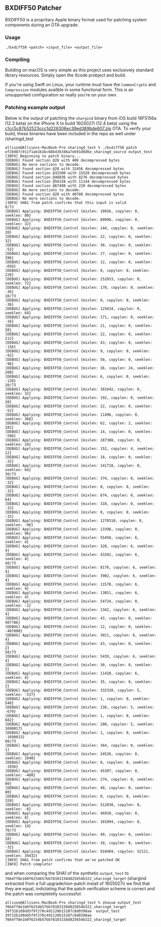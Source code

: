 ## BXDIFF50 Patcher

BXDIFF50 is a propritary Apple binary format used for patching system components during an OTA upgrade.

### Usage

`./bxdiff50 <patch> <input_file> <output_file>`

### Compiling

Building on macOS is very simple as this project uses exclusively standard library resources. Simply open the Xcode probject and build. 

If you're using Swift on Linux, your runtime must have the `CommonCrypto` and `Compression` modules availble in some functional form. This is an unsupported configuration so really you're on your own.

### Patching example output

Below is the output of patching the `shargind` binary from iOS build 16F5156a (12.3 beta) on the iPhone X to build 16G5027i (12.4 beta) using the [c1cc5c87b52523ccc1d226306ec39ed389bde607.zip](https://ipsw.me/api/ios/v4/ota/download/iPhone10,6/16G5027i?prerequisite=16F5156a) OTA. To verify your build, these binaries have been included in the repo as well under /sharingd_test

```
allison@Allisons-MacBook-Pro sharingd_test % ./bxdiff50 patch ef28d87c911f1ab1b1bc68b436346a7eb91d8d6e_sharingd_source output_test
[INFO] Beginning to patch binary...
[DEBUG] Found section @28 with 408 decompressed bytes
[DEBUG] No more sections to decode.
[DEBUG] Found section @28 with 32456 decompressed bytes
[DEBUG] Found section @32500 with 15520 decompressed bytes
[DEBUG] Found section @48036 with 8276 decompressed bytes
[DEBUG] Found section @56328 with 11144 decompressed bytes
[DEBUG] Found section @67488 with 220 decompressed bytes
[DEBUG] No more sections to decode.
[DEBUG] Found section @28 with 40788 decompressed bytes
[DEBUG] No more sections to decode.
[INFO] SHA1 from patch confirms that this input is valid
0/73
[DEBUG] Applying: BXDIFF50_Control {mixlen: 10926, copylen: 0, seeklen: 80}
[DEBUG] Applying: BXDIFF50_Control {mixlen: 89998, copylen: 0, seeklen: 32}
[DEBUG] Applying: BXDIFF50_Control {mixlen: 144, copylen: 0, seeklen: 20}
[DEBUG] Applying: BXDIFF50_Control {mixlen: 22, copylen: 0, seeklen: 32}
[DEBUG] Applying: BXDIFF50_Control {mixlen: 30, copylen: 0, seeklen: -52}
[DEBUG] Applying: BXDIFF50_Control {mixlen: 27, copylen: 0, seeklen: 396}
[DEBUG] Applying: BXDIFF50_Control {mixlen: 12, copylen: 0, seeklen: -656}
[DEBUG] Applying: BXDIFF50_Control {mixlen: 0, copylen: 0, seeklen: 228}
[DEBUG] Applying: BXDIFF50_Control {mixlen: 252653, copylen: 0, seeklen: 72}
[DEBUG] Applying: BXDIFF50_Control {mixlen: 170, copylen: 0, seeklen: -36}
10/73
[DEBUG] Applying: BXDIFF50_Control {mixlen: 0, copylen: 0, seeklen: -36}
[DEBUG] Applying: BXDIFF50_Control {mixlen: 125634, copylen: 0, seeklen: 64}
[DEBUG] Applying: BXDIFF50_Control {mixlen: 171, copylen: 0, seeklen: -16}
[DEBUG] Applying: BXDIFF50_Control {mixlen: 21, copylen: 0, seeklen: 20}
[DEBUG] Applying: BXDIFF50_Control {mixlen: 22, copylen: 0, seeklen: 212}
[DEBUG] Applying: BXDIFF50_Control {mixlen: 43, copylen: 0, seeklen: -156}
[DEBUG] Applying: BXDIFF50_Control {mixlen: 9, copylen: 0, seeklen: -92}
[DEBUG] Applying: BXDIFF50_Control {mixlen: 58, copylen: 0, seeklen: -96}
[DEBUG] Applying: BXDIFF50_Control {mixlen: 36, copylen: 24, seeklen: 208}
[DEBUG] Applying: BXDIFF50_Control {mixlen: 6, copylen: 0, seeklen: -120}
20/73
[DEBUG] Applying: BXDIFF50_Control {mixlen: 381642, copylen: 0, seeklen: 32}
[DEBUG] Applying: BXDIFF50_Control {mixlen: 192, copylen: 0, seeklen: 20}
[DEBUG] Applying: BXDIFF50_Control {mixlen: 22, copylen: 0, seeklen: -52}
[DEBUG] Applying: BXDIFF50_Control {mixlen: 11496, copylen: 0, seeklen: 368}
[DEBUG] Applying: BXDIFF50_Control {mixlen: 62, copylen: 2, seeklen: 182}
[DEBUG] Applying: BXDIFF50_Control {mixlen: 14, copylen: 0, seeklen: -596}
[DEBUG] Applying: BXDIFF50_Control {mixlen: 287388, copylen: 0, seeklen: 24}
[DEBUG] Applying: BXDIFF50_Control {mixlen: 152, copylen: 4, seeklen: 12}
[DEBUG] Applying: BXDIFF50_Control {mixlen: 18, copylen: 0, seeklen: -32}
[DEBUG] Applying: BXDIFF50_Control {mixlen: 141718, copylen: 0, seeklen: 64}
30/73
[DEBUG] Applying: BXDIFF50_Control {mixlen: 374, copylen: 0, seeklen: -32}
[DEBUG] Applying: BXDIFF50_Control {mixlen: 0, copylen: 0, seeklen: -32}
[DEBUG] Applying: BXDIFF50_Control {mixlen: 674, copylen: 0, seeklen: 64}
[DEBUG] Applying: BXDIFF50_Control {mixlen: 310, copylen: 0, seeklen: -32}
[DEBUG] Applying: BXDIFF50_Control {mixlen: 0, copylen: 0, seeklen: -32}
[DEBUG] Applying: BXDIFF50_Control {mixlen: 1270310, copylen: 0, seeklen: -96}
[DEBUG] Applying: BXDIFF50_Control {mixlen: 13398, copylen: 0, seeklen: 96}
[DEBUG] Applying: BXDIFF50_Control {mixlen: 55458, copylen: 6, seeklen: 4}
[DEBUG] Applying: BXDIFF50_Control {mixlen: 328, copylen: 6, seeklen: 4}
[DEBUG] Applying: BXDIFF50_Control {mixlen: 43202, copylen: 6, seeklen: 4}
40/73
[DEBUG] Applying: BXDIFF50_Control {mixlen: 8176, copylen: 6, seeklen: 4}
[DEBUG] Applying: BXDIFF50_Control {mixlen: 3902, copylen: 6, seeklen: 4}
[DEBUG] Applying: BXDIFF50_Control {mixlen: 11578, copylen: 6, seeklen: 4}
[DEBUG] Applying: BXDIFF50_Control {mixlen: 13051, copylen: 6, seeklen: 4}
[DEBUG] Applying: BXDIFF50_Control {mixlen: 54724, copylen: 0, seeklen: -2}
[DEBUG] Applying: BXDIFF50_Control {mixlen: 1342, copylen: 6, seeklen: 4}
[DEBUG] Applying: BXDIFF50_Control {mixlen: 43, copylen: 0, seeklen: 407786}
[DEBUG] Applying: BXDIFF50_Control {mixlen: 12, copylen: 0, seeklen: -407800}
[DEBUG] Applying: BXDIFF50_Control {mixlen: 3011, copylen: 6, seeklen: 4}
[DEBUG] Applying: BXDIFF50_Control {mixlen: 43, copylen: 0, seeklen: 2}
50/73
[DEBUG] Applying: BXDIFF50_Control {mixlen: 5439, copylen: 6, seeklen: 4}
[DEBUG] Applying: BXDIFF50_Control {mixlen: 30, copylen: 0, seeklen: 2}
[DEBUG] Applying: BXDIFF50_Control {mixlen: 11420, copylen: 6, seeklen: 4}
[DEBUG] Applying: BXDIFF50_Control {mixlen: 35, copylen: 0, seeklen: 2}
[DEBUG] Applying: BXDIFF50_Control {mixlen: 332320, copylen: 5, seeklen: -537}
[DEBUG] Applying: BXDIFF50_Control {mixlen: 1, copylen: 0, seeklen: 540}
[DEBUG] Applying: BXDIFF50_Control {mixlen: 138, copylen: 5, seeklen: -679}
[DEBUG] Applying: BXDIFF50_Control {mixlen: 1, copylen: 0, seeklen: 682}
[DEBUG] Applying: BXDIFF50_Control {mixlen: 280, copylen: 5, seeklen: 1698017}
[DEBUG] Applying: BXDIFF50_Control {mixlen: 1, copylen: 0, seeklen: -1698013}
60/73
[DEBUG] Applying: BXDIFF50_Control {mixlen: 364, copylen: 0, seeklen: 1}
[DEBUG] Applying: BXDIFF50_Control {mixlen: 24526, copylen: 0, seeklen: 1940}
[DEBUG] Applying: BXDIFF50_Control {mixlen: 0, copylen: 0, seeklen: -1936}
[DEBUG] Applying: BXDIFF50_Control {mixlen: 45307, copylen: 0, seeklen: -480}
[DEBUG] Applying: BXDIFF50_Control {mixlen: 274, copylen: 0, seeklen: 80}
[DEBUG] Applying: BXDIFF50_Control {mixlen: 40, copylen: 0, seeklen: 80}
[DEBUG] Applying: BXDIFF50_Control {mixlen: 0, copylen: 0, seeklen: 320}
[DEBUG] Applying: BXDIFF50_Control {mixlen: 512038, copylen: 0, seeklen: -8}
[DEBUG] Applying: BXDIFF50_Control {mixlen: 46910, copylen: 0, seeklen: 8}
[DEBUG] Applying: BXDIFF50_Control {mixlen: 101094, copylen: 0, seeklen: 14}
70/73
[DEBUG] Applying: BXDIFF50_Control {mixlen: 49, copylen: 0, seeklen: 18}
[DEBUG] Applying: BXDIFF50_Control {mixlen: 10, copylen: 0, seeklen: -32}
[DEBUG] Applying: BXDIFF50_Control {mixlen: 918469, copylen: 52121, seeklen: 34432}
[INFO] SHA1 from patch confirms that we've patched OK
[INFO] Patch complete!

```

and when comparing the SHA1 of the synthetic `output_test` to `7664ff8e1b0f6254b57bb78103158d825654b322_sharingd_target` (shargind extracted from a full upgrade/non-patch install of 16G5027i) we find that they are equal, indictating that the patch verification scheme is correct and the patch was completetly successful:

```
allison@Allisons-MacBook-Pro sharingd_test % shasum output_test 7664ff8e1b0f6254b57bb78103158d825654b322_sharingd_target
39f32b1d9dd5f9f270c492120b15107c8d0398ae  output_test
39f32b1d9dd5f9f270c492120b15107c8d0398ae  7664ff8e1b0f6254b57bb78103158d825654b322_sharingd_target
```